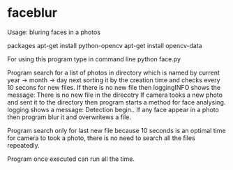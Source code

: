 # faceblur
Usage: bluring faces in a photos

packages
apt-get install python-opencv
apt-get install opencv-data

For using this program type in command line
python face.py

Program search for a list of photos in directory which is named by current year -> month -> day
next sorting it by the creation time and checks every 10 secons for new files.
If there is no new file then loggingINFO shows the message: There is no new file in the direcotry
If camera tooks a new photo and sent it to the directory then program starts a method for face analysing.
logging shows a message: Detection begin..
If any face appear in a photo then program blur it and overwritews a file.

Program search only for last new file because 10 seconds is an optimal time for camera to took a photo, there is no need to search all the files repeatedly.

Program once executed can run all the time.





